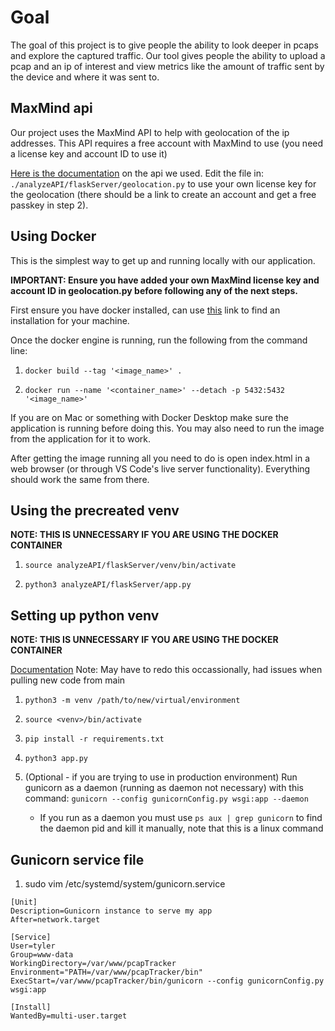 # Goal
The goal of this project is to give people the ability to look deeper in pcaps and explore the captured traffic. Our tool gives people the ability to upload a pcap and an ip of interest and view metrics like the amount of traffic sent by the device and where it was sent to.

## MaxMind api
Our project uses the MaxMind API to help with geolocation of the ip addresses. This API requires a free account with MaxMind to use (you need a license key and account ID to use it)

[Here is the documentation](https://dev.maxmind.com/geoip/geolocate-an-ip/web-services/) on the api we used. Edit the file in: `./analyzeAPI/flaskServer/geolocation.py` to use your own license key for the geolocation (there should be a link to create an account and get a free passkey in step 2).

## Using Docker
This is the simplest way to get up and running locally with our application. 

**IMPORTANT: Ensure you have added your own MaxMind license key and account ID in geolocation.py before following any of the next steps.**

First ensure you have docker installed, can use [this](https://docs.docker.com/engine/install/) link to find an installation for your machine.

Once the docker engine is running, run the following from the command line:

1. `docker build --tag '<image_name>' .`

2. `docker run --name '<container_name>' --detach -p 5432:5432 '<image_name>'`

If you are on Mac or something with Docker Desktop make sure the application is running before doing this. You may also need to run the image from the application for it to work.

After getting the image running all you need to do is open index.html in a web browser (or through VS Code's live server functionality). Everything should work the same from there.

## Using the precreated venv
**NOTE: THIS IS UNNECESSARY IF YOU ARE USING THE DOCKER CONTAINER**
1. `source analyzeAPI/flaskServer/venv/bin/activate`

2. `python3 analyzeAPI/flaskServer/app.py`

## Setting up python venv
**NOTE: THIS IS UNNECESSARY IF YOU ARE USING THE DOCKER CONTAINER**

[Documentation](https://docs.python.org/3/library/venv.html)
Note: May have to redo this occassionally, had issues when pulling new code from main

1. `python3 -m venv /path/to/new/virtual/environment`

2. `source <venv>/bin/activate`

3. `pip install -r requirements.txt`

4. `python3 app.py`

5. (Optional - if you are trying to use in production environment) Run gunicorn as a daemon (running as daemon not necessary) with this command: `gunicorn --config gunicornConfig.py wsgi:app --daemon`
    * If you run as a daemon you must use `ps aux | grep gunicorn` to find the daemon pid and kill it manually, note that this is a linux command

## Gunicorn service file

1. sudo vim /etc/systemd/system/gunicorn.service

```
[Unit]
Description=Gunicorn instance to serve my app
After=network.target

[Service]
User=tyler
Group=www-data
WorkingDirectory=/var/www/pcapTracker
Environment="PATH=/var/www/pcapTracker/bin"
ExecStart=/var/www/pcapTracker/bin/gunicorn --config gunicornConfig.py wsgi:app

[Install]
WantedBy=multi-user.target
```
